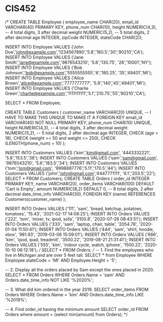 # CIS452
/*
CREATE TABLE Employee (
    employee_name CHAR(20),
    email_id VARCHAR(40) PRIMARY KEY,
    phone_num CHAR(10),
    height NUMERIC(4,3), -- 4 total digits, 3 after decimal
    weight NUMERIC(5,2), -- 5 total digits, 2 after decimal
    age INTEGER,
    zipCode INTEGER,
    stateCode CHAR(2));


INSERT INTO Employee VALUES
    ('John Doe','john@example.com','1234567890','5.8','160.5','30','90210','CA');
  INSERT INTO Employee VALUES
	('Jane Smith','jane@example.com','9876543210', '5.6','130.75', '28','10001','NY');
 INSERT INTO Employee VALUES
	('Bob Johnson','bob@example.com','5555555555','6','180.25', '35','49401','MI');
 INSERT INTO Employee VALUES
     ('Alice Brown','alice@example.com','7777777777', '5.9','140','45','49401','MI');
 INSERT INTO Employee VALUES
	('Charlie Green','charlie@example.com','1111111111','5.1','210.75','55','90210','CA');

SELECT * FROM Employee;

CREATE TABLE Customers (
    customer_name VARCHAR(20) UNIQUE, -- I HAVE TO MAKE THIS UNIQUE TO MAKE IT A FOREIGN KEY
    email_id VARCHAR(40) NOT NULL PRIMARY KEY,
    phone_num CHAR(10) UNIQUE,
    height NUMERIC(4,3), -- 4 total digits, 3 after decimal
    weight NUMERIC(5,2), -- 5 total digits, 2 after decimal
    age INTEGER,
    CHECK (age > 18),
    CHECK (weight >= 50 and weight <= 250),
    CHECK (LENGTH(phone_num) = 10)
    );

INSERT INTO Customers VALUES
('kim','kim@gmail.com', '4443332221', '5.8','153.5','38');
INSERT INTO Customers VALUES
('sam','sam@gmail.com', '9876543210', '5.6','183.5','34');
INSERT INTO Customers VALUES
('tom','tom@gmail.com', '9998887776','5.11','170.5','44');
INSERT INTO Customers VALUES
('john','john@gmail.com','4447771111', '6.1','203.5','22');
SELECT * FROM Customers; 
CREATE TABLE Orders (
    order_id INTEGER PRIMARY KEY,
    name VARCHAR(20),
    order_items VARCHAR(100) DEFAULT 'Cart is Empty',
    amount NUMERIC(8,2) DEFAULT 0, -- 8 total digits, 2 after decimal
    date_time_info VARCHAR(30),
	FOREIGN KEY (name) REFERENCES Customers(customer_name)
    );


INSERT INTO Orders VALUES
('111', 'sam', 'bread, ketchup, potatoes, tomatoes', '15.43', '2021-02-17 14:08:25');
INSERT INTO Orders VALUES
('222', 'tom', 'mixer, tv, ipod, sofa', '3100.8',  '2020-07-26 08:43:51');
INSERT INTO Orders VALUES
('333', 'sam', 'laptop, chair, table', '2054.78', '2020-01-04 11:50:41');
INSERT INTO Orders VALUES
('444', 'sam', 'shirt, hoodie, xbox', '981.93', '2019-03-06 15:09:01');
INSERT INTO Orders VALUES
('666', 'kim', 'ipod, ipad, treadmill', '3500.22', '2019-08-21 21:31:41');
INSERT INTO Orders VALUES
('555', 'kim', 'indoor cycle, watch, iphone', '1500.22', '2020-10-10 06:12:18');
*/
SELECT * FROM Orders;
/*
-- 1. Find the employees who live in Michigan and are over 5 feet tall.
SELECT * from Employee
	WHERE Employee.stateCode = 'MI'
	AND
	Employee.Height > '5';

-- 2.	Display all the orders placed by Sam except the ones placed in 2020. 
SELECT * FROM Orders
	WHERE Orders.Name = 'sam'
    AND Orders.date_time_info NOT LIKE '%2020%';

-- 3.	What did kim ordered in the year 2019. 
SELECT order_items FROM Orders
	WHERE Orders.Name = 'kim'
    AND Orders.date_time_info LIKE '%2019%';

-- 4.	Find order_id having the minimum amount
SELECT order_id FROM Orders
	where amount = 
		(select min(amount) from Orders);
*/